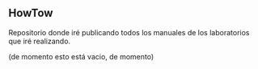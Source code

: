 ## HowTow

Repositorio donde iré publicando todos los manuales de los laboratorios que iré realizando.

(de momento esto está vacio, de momento)